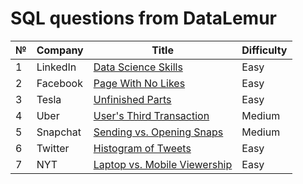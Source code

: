 # SQL questions from DataLemur

| № | Company | Title | Difficulty |
| - | ------- | -------- | -------- |
| 1 | LinkedIn | [Data Science Skills](https://datalemur.com/questions/matching-skills) | Easy |
| 2 | Facebook | [Page With No Likes](https://datalemur.com/questions/sql-page-with-no-likes) | Easy |
| 3 | Tesla | [Unfinished Parts](https://datalemur.com/questions/tesla-unfinished-parts) | Easy |
| 4 | Uber | [User's Third Transaction](https://datalemur.com/questions/sql-third-transaction) | Medium | 
| 5 | Snapchat | [Sending vs. Opening Snaps](https://datalemur.com/questions/time-spent-snaps) | Medium | 
| 6 | Twitter | [Histogram of Tweets](https://datalemur.com/questions/sql-histogram-tweets) | Easy |
| 7 | NYT | [Laptop vs. Mobile Viewership](https://datalemur.com/questions/laptop-mobile-viewership) | Easy |